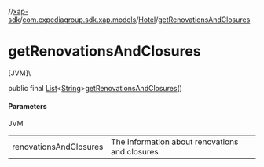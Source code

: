 //[xap-sdk](../../../index.md)/[com.expediagroup.sdk.xap.models](../index.md)/[Hotel](index.md)/[getRenovationsAndClosures](get-renovations-and-closures.md)

# getRenovationsAndClosures

[JVM]\

public final [List](https://docs.oracle.com/javase/8/docs/api/java/util/List.html)&lt;[String](https://docs.oracle.com/javase/8/docs/api/java/lang/String.html)&gt;[getRenovationsAndClosures](get-renovations-and-closures.md)()

#### Parameters

JVM

| | |
|---|---|
| renovationsAndClosures | The information about renovations and closures |
